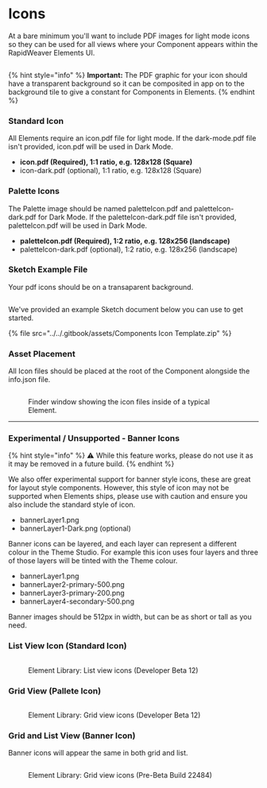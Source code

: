 # Icons

At a bare minimum you'll want to include PDF images for light mode icons so they can be used for all views where your Component appears within the RapidWeaver Elements UI.&#x20;

<figure><img src="../../.gitbook/assets/CleanShot 2024-10-18 at 5 .36.55.gif" alt=""><figcaption></figcaption></figure>

{% hint style="info" %}
**Important:** The PDF graphic for your icon should have a transparent background so it can be composited in app on to the background tile to give a constant for Components in Elements.&#x20;
{% endhint %}

### Standard Icon

All Elements require an icon.pdf file for light mode. If the dark-mode.pdf file isn't provided, icon.pdf will be used in Dark Mode.

* **icon.pdf (Required), 1:1 ratio, e.g. 128x128 (Square)**
* icon-dark.pdf (optional), 1:1 ratio, e.g. 128x128 (Square)

### Palette Icons

The Palette image should be named paletteIcon.pdf and paletteIcon-dark.pdf for Dark Mode. If the paletteIcon-dark.pdf file isn't provided, paletteIcon.pdf will be used in Dark Mode.

* **paletteIcon.pdf (Required), 1:2 ratio, e.g. 128x256 (landscape)**
* paletteIcon-dark.pdf (optional), 1:2 ratio, e.g. 128x256 (landscape)

### Sketch Example File

Your pdf icons should be on a transaparent background.

<figure><img src="../../.gitbook/assets/CleanShot 2024-08-21 at 11 .39.38@2x.png" alt=""><figcaption></figcaption></figure>

We've provided an example Sketch document below you can use to get started.

{% file src="../../.gitbook/assets/Components Icon Template.zip" %}

### Asset Placement

All Icon files should be placed at the root of the Component alongside the info.json file.

<figure><img src="../../.gitbook/assets/CleanShot 2024-10-18 at 5 .29.48@2x.png" alt=""><figcaption><p>Finder window showing the icon files inside of a typical Element.</p></figcaption></figure>



***

### Experimental / Unsupported - Banner Icons

{% hint style="info" %}
⚠️ While this feature works, please do not use it as it may be removed in a future build.
{% endhint %}

We also offer experimental support for banner style icons, these are great for layout style components. However, this style of icon may not be supported when Elements ships, please use with caution and ensure you also include the standard style of icon.

* bannerLayer1.png
* bannerLayer1-Dark.png (optional)

Banner icons can be layered, and each layer can represent a different colour in the Theme Studio. For example this icon uses four layers and three of those layers will be tinted with the Theme colour.

* bannerLayer1.png
* bannerLayer2-primary-500.png
* bannerLayer3-primary-200.png
* bannerLayer4-secondary-500.png

Banner images should be 512px in width, but can be as short or tall as you need.

### **List View Icon** (Standard Icon)

<figure><img src="../../.gitbook/assets/CleanShot 2023-08-05 at 10 .46.36@2x (1).png" alt=""><figcaption><p>Element Library: List view icons (Developer Beta 12)</p></figcaption></figure>

### Grid View (Pallete Icon)

<figure><img src="../../.gitbook/assets/CleanShot 2023-08-05 at 10 .46.30@2x.png" alt=""><figcaption><p>Element Library: Grid view icons (Developer Beta 12)</p></figcaption></figure>

### Grid and List View (Banner Icon)

Banner icons will appear the same in both grid and list.

<figure><img src="../../.gitbook/assets/CleanShot 2024-05-12 at 6 .51.51@2x (1).png" alt=""><figcaption><p>Element Library: Grid view icons (Pre-Beta Build 22484)</p></figcaption></figure>



